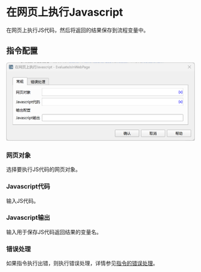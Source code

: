 # 在网页上执行Javascript

在网页上执行JS代码，然后将返回的结果保存到流程变量中。

## 指令配置

![在网页上执行Javascript常规配置对话框](evaluate_js_in_web_page_general_config.png)

### 网页对象

选择要执行JS代码的网页对象。

### Javascript代码

输入JS代码。

### Javascript输出

输入用于保存JS代码返回结果的变量名。

### 错误处理

如果指令执行出错，则执行错误处理，详情参见[指令的错误处理](../../../manual/error_handling.md)。
